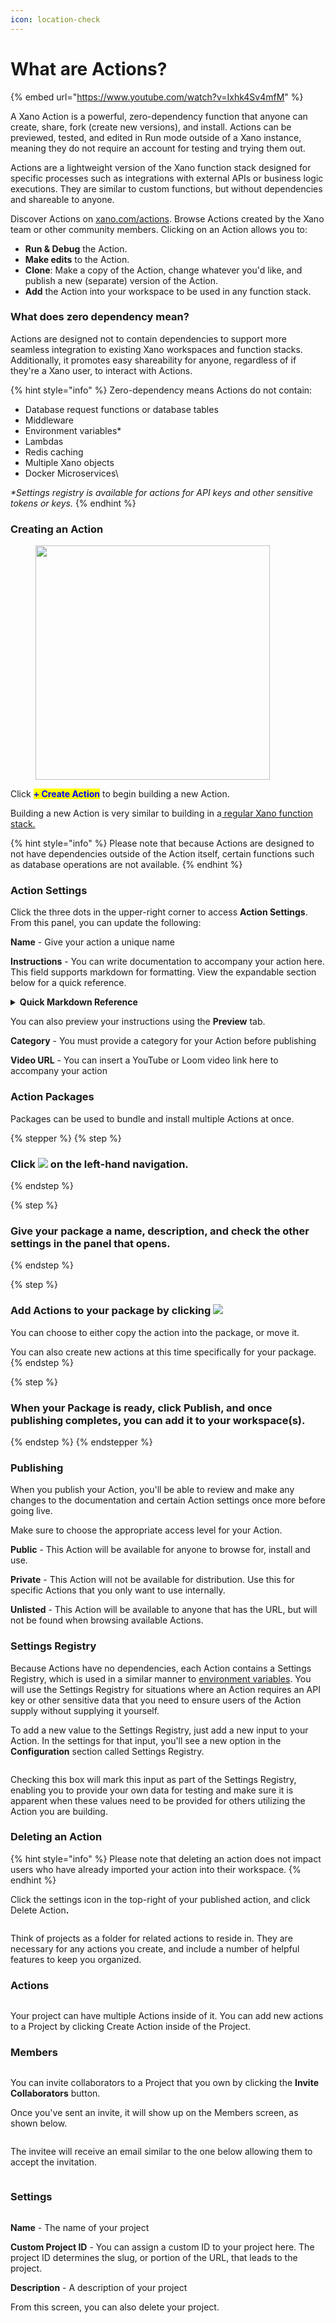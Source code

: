```yaml
---
icon: location-check
---
```


# What are Actions?

{% embed url="https://www.youtube.com/watch?v=Ixhk4Sv4mfM" %}

A Xano Action is a powerful, zero-dependency function that anyone can create, share, fork (create new versions), and install. Actions can be previewed, tested, and edited in Run mode outside of a Xano instance, meaning they do not require an account for testing and trying them out.&#x20;

Actions are a lightweight version of the Xano function stack designed for specific processes such as integrations with external APIs or business logic executions. They are similar to custom functions, but without dependencies and shareable to anyone.

Discover Actions on [xano.com/actions](https://www.xano.com/actions).  Browse Actions created by the Xano team or other community members. Clicking on an Action allows you to:

* **Run & Debug** the Action.
* **Make edits** to the Action.
* **Clone**: Make a copy of the Action, change whatever you'd like, and publish a new (separate) version of the Action.
* **Add** the Action into your workspace to be used in any function stack.&#x20;

### What does zero dependency mean?

Actions are designed not to contain dependencies to support more seamless integration to existing Xano workspaces and function stacks. Additionally, it promotes easy shareability for anyone, regardless of if they're a Xano user, to interact with Actions.&#x20;

{% hint style="info" %}
Zero-dependency means Actions do not contain:

* Database request functions or database tables
* Middleware
* Environment variables\*
* Lambdas
* Redis caching
* Multiple Xano objects
* Docker Microservices\


_\*Settings registry is available for actions for API keys and other sensitive tokens or keys._
{% endhint %}

### Creating an Action

<div align="left"><figure><img src="../.gitbook/assets/CleanShot 2024-10-10 at 09.52.49@2x.png" alt="" width="375"><figcaption></figcaption></figure></div>

Click <mark style="color:blue;">**+ Create Action**</mark> to begin building a new Action.

Building a new Action is very similar to building in a[ regular Xano function stack.](../the-function-stack/building-with-visual-development/#the-anatomy-of-the-visual-builder)

{% hint style="info" %}
Please note that because Actions are designed to not have dependencies outside of the Action itself, certain functions such as database operations are not available.
{% endhint %}

### Action Settings

Click the three dots in the upper-right corner to access **Action Settings**. From this panel, you can update the following:

**Name** - Give your action a unique name

**Instructions** - You can write documentation to accompany your action here. This field supports markdown for formatting. View the expandable section below for a quick reference.

<details>

<summary><strong>Quick Markdown Reference</strong></summary>

````
# Header 1
## Header 2
### Header 3

*Italic* or _Italic_
**Bold** or __Bold__
***Bold and Italic*** or ___Bold and Italic___

- Item 1
- Item 2
  - Subitem 2.1

1. First item
2. Second item
   1. Subitem 2.1

[Link text](https://www.example.com)

[Alt text](image-url.jpg)

`inline code`

```code block```
````

</details>

You can also preview your instructions using the **Preview** tab.

**Category** - You must provide a category for your Action before publishing

**Video URL** - You can insert a YouTube or Loom video link here to accompany your action

### Action Packages

Packages can be used to bundle and install multiple Actions at once.

{% stepper %}
{% step %}
### Click ![](<../.gitbook/assets/CleanShot 2025-03-20 at 16.07.44.png>) on the left-hand navigation.


{% endstep %}

{% step %}
### Give your package a name, description, and check the other settings in the panel that opens.


{% endstep %}

{% step %}
### Add Actions to your package by clicking ![](<../.gitbook/assets/CleanShot 2025-03-20 at 16.08.59.png>)

You can choose to either copy the action into the package, or move it.

You can also create new actions at this time specifically for your package.
{% endstep %}

{% step %}
### When your Package is ready, click Publish, and once publishing completes, you can add it to your workspace(s).


{% endstep %}
{% endstepper %}

### Publishing

When you publish your Action, you'll be able to review and make any changes to the documentation and certain Action settings once more before going live.

Make sure to choose the appropriate access level for your Action.

**Public** - This Action will be available for anyone to browse for, install and use.

**Private** - This Action will not be available for distribution. Use this for specific Actions that you only want to use internally.

**Unlisted** - This Action will be available to anyone that has the URL, but will not be found when browsing available Actions.

### Settings Registry

Because Actions have no dependencies, each Action contains a Settings Registry, which is used in a similar manner to [environment variables](../the-function-stack/environment-variables.md). You will use the Settings Registry for situations where an Action requires an API key or other sensitive data that you need to ensure users of the Action supply without supplying it yourself.

To add a new value to the Settings Registry, just add a new input to your Action. In the settings for that input, you'll see a new option in the **Configuration** section called Settings Registry.

<figure><img src="../.gitbook/assets/CleanShot 2024-10-15 at 22.25.36@2x.png" alt=""><figcaption></figcaption></figure>

Checking this box will mark this input as part of the Settings Registry, enabling you to provide your own data for testing and make sure it is apparent when these values need to be provided for others utilizing the Action you are building.

### Deleting an Action

{% hint style="info" %}
Please note that deleting an action does not impact users who have already imported your action into their workspace.&#x20;
{% endhint %}

Click the settings icon in the top-right of your published action, and click Delete Actio&#x6E;**.**

<figure><img src="../.gitbook/assets/CleanShot 2024-10-29 at 13.44.11.png" alt=""><figcaption></figcaption></figure>









Think of projects as a folder for related actions to reside in. They are necessary for any actions you create, and include a number of helpful features to keep you organized.

### Actions

<figure><img src="../.gitbook/assets/CleanShot 2024-10-10 at 09.50.01@2x.png" alt=""><figcaption></figcaption></figure>

Your project can have multiple Actions inside of it. You can add new actions to a Project by clicking Create Action inside of the Project.

### Members

<figure><img src="../.gitbook/assets/CleanShot 2024-10-10 at 09.50.18@2x.png" alt=""><figcaption></figcaption></figure>

You can invite collaborators to a Project that you own by clicking the **Invite Collaborators** button.

Once you've sent an invite, it will show up on the Members screen, as shown below.

<figure><img src="../.gitbook/assets/CleanShot 2024-10-04 at 17.35.59.png" alt=""><figcaption></figcaption></figure>

The invitee will receive an email similar to the one below allowing them to accept the invitation.

<figure><img src="../.gitbook/assets/CleanShot 2024-10-04 at 17.36.47.png" alt=""><figcaption></figcaption></figure>

### Settings

<figure><img src="../.gitbook/assets/CleanShot 2024-10-10 at 09.50.38@2x.png" alt=""><figcaption></figcaption></figure>

**Name** - The name of your project

**Custom Project ID** - You can assign a custom ID to your project here. The project ID determines the slug, or portion of the URL, that leads to the project.

**Description** - A description of your project

From this screen, you can also delete your project.



